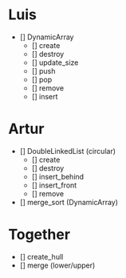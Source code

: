 # Luis
- [] DynamicArray
    - [] create
    - [] destroy
    - [] update\_size
    - [] push
    - [] pop
    - [] remove
    - [] insert

# Artur
- [] DoubleLinkedList (circular)
    - [] create
    - [] destroy
    - [] insert\_behind
    - [] insert\_front
    - [] remove
- [] merge\_sort (DynamicArray)

# Together
- [] create\_hull
- [] merge (lower/upper)
